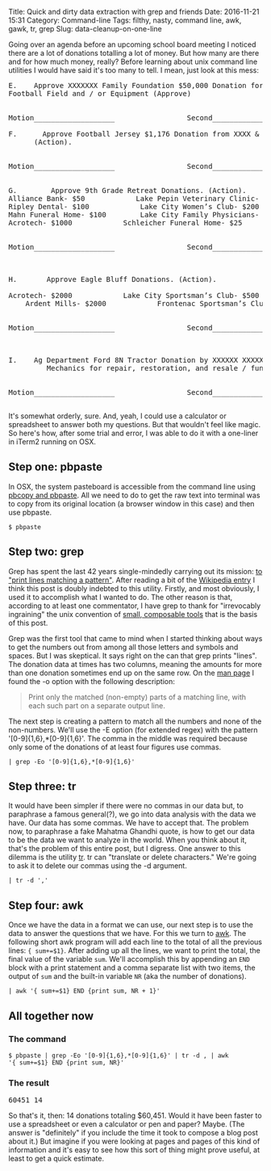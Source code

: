 Title: Quick and dirty data extraction with grep and friends 
Date: 2016-11-21 15:31
Category: Command-line
Tags: filthy, nasty, command line, awk, gawk, tr, grep
Slug: data-cleanup-on-one-line

Going over an agenda before an upcoming school board meeting I noticed there are
a lot of donations totalling a lot of money. But how many are there and for how
much money, really? Before learning about unix command line utilities I would
have said it's too many to tell. I mean, just look at this mess:

<pre>
E.    Approve XXXXXXX Family Foundation $50,000 Donation for repair to
Football Field and / or Equipment (Approve)    


Motion___________________                 Second___________________
    
F.      Approve Football Jersey $1,176 Donation from XXXX & XXXXXXX XXXXXXXX   
      (Action).


Motion___________________                 Second___________________


G.        Approve 9th Grade Retreat Donations. (Action).
Alliance Bank- $50            Lake Pepin Veterinary Clinic- $200
Ripley Dental- $100            Lake City Women’s Club- $200
Mahn Funeral Home- $100        Lake City Family Physicians- $100
Acrotech- $1000            Schleicher Funeral Home- $25


Motion___________________                 Second___________________


    
H.       Approve Eagle Bluff Donations. (Action).
    
Acrotech- $2000            Lake City Sportsman’s Club- $500
    Ardent Mills- $2000            Frontenac Sportsman’s Club- $3000


Motion___________________                 Second___________________


    
I.    Ag Department Ford 8N Tractor Donation by XXXXXX XXXXXXX  Donated to Ag
         Mechanics for repair, restoration, and resale / fundraiser. (Action)


Motion___________________                 Second____________________

</pre>

It's somewhat orderly, sure. And, yeah, I could use a calculator or spreadsheet
to answer both my questions. But that wouldn't feel like magic. So here's how,
after some trial and error, I was able to do it with a one-liner in iTerm2
running on OSX.

## Step one: pbpaste

In OSX, the system pasteboard is accessible from the command line using [pbcopy
and pbpaste][1]. All we need to do to get the raw text into terminal was to copy
from its original location (a browser window in this case) and then use pbpaste.

<code>$ pbpaste</code>

## Step two: grep

Grep has spent the last 42 years single-mindedly carrying out its mission:
[to "print lines matching a pattern"][plmp]. After reading a bit of the [Wikipedia
entry][wi] I think this post is doubly indebted to this utility. Firstly, and
most obviously, I used it to accomplish what I wanted to do. The other reason is
that, according to at least one commentator, I have grep to thank for
"irrevocably ingraining" the unix convention of [small, composable tools][sct]
that is the basis of this post.

Grep was the first tool that came to mind when I started thinking about ways to
get the numbers out from among all those letters and symbols and spaces. But I
was skeptical. It says right on the can that grep prints "lines". The donation
data at times has two columns, meaning the amounts for more than one donation
sometimes end up on the same row. On the [man page][plmp] I found the -o option
with the following description:

> Print only the matched (non-empty) parts of a matching line, with each such
> part on a separate output line.

The next step is creating a pattern to match all the numbers and none of the
non-numbers. We'll use the -E option (for extended regex) with the pattern
'[0-9]{1,6},*[0-9]{1,6}'. The comma in the middle was required because only some
of the donations of at least four figures use commas.

<code>| grep -Eo '[0-9]{1,6},*[0-9]{1,6}'</code>

## Step three: tr

It would have been simpler if there were no commas in our data but, to
paraphrase a famous general(?), we go into data analysis with the data we have.
Our data has some commas. We have to accept that. The problem now, to paraphrase
a fake Mahatma Ghandhi quote, is how to get our data to be the data we want to
analyze in the world. When you think about it, that's the problem of this entire
post, but I digress. One answer to this dilemma is the utility [tr][tr]. tr can
"translate or delete characters." We're going to ask it to delete our commas
using the -d argument.

<code>| tr -d ','</code>

## Step four: awk

Once we have the data in a format we can use, our next step is to use the data
to answer the questions that we have. For this we turn to [awk][awk]. The
following short awk program will add each line to the total of all the previous
lines: <code>{ sum+=$1}</code>. After adding up all the lines, we want to print
the total, the final value of the variable <code>sum</code>. We'll accomplish
this by appending an <code>END</code> block with a print statement and a comma
separate list with two items, the output of <code>sum</code> and the built-in
variable <code>NR</code> (aka the number of donations).

<code>| awk '{ sum+=$1} END {print sum, NR + 1}'</code>

## All together now

### The command

<code>$ pbpaste | grep -Eo '[0-9]{1,6},*[0-9]{1,6}' | tr -d , | awk '{ sum+=$1}
	END {print sum, NR}'</code>

### The result

<pre>60451 14</pre>

So that's it, then: 14 donations totaling $60,451. Would it have been faster to
use a spreadsheet or even a calculator or pen and paper? Maybe. (The answer is
"definitely" if you include the time it took to compose a blog post about it.)
But imagine if you were looking at pages and pages of this kind of information
and it's easy to see how this sort of thing might prove useful, at least to get
a quick estimate.

[1]: https://developer.apple.com/legacy/library/documentation/Darwin/Reference/ManPages/man1/pbpaste.1.html
[wi]: https://en.wikipedia.org/wiki/Grep#History
[sct]: https://en.wikipedia.org/wiki/Unix_philosophy
[plmp]: https://linux.die.net/man/1/grep
[tr]: https://linux.die.net/man/1/tr
[awk]: https://linux.die.net/man/1/awk
